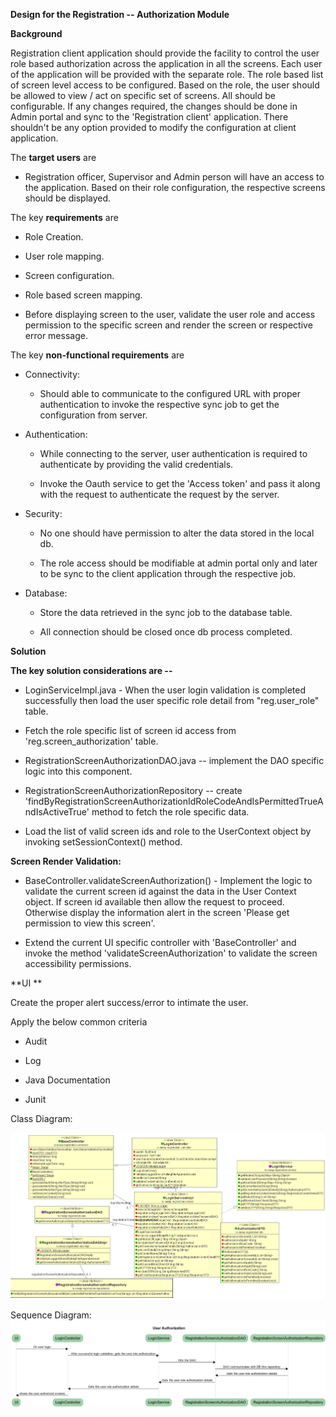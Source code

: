 **Design for the Registration -- Authorization Module**

**Background**

Registration client application should provide the facility to control
the user role based authorization across the application in all the
screens. Each user of the application will be provided with the separate
role. The role based list of screen level access to be configured. Based
on the role, the user should be allowed to view / act on specific set of
screens. All should be configurable. If any changes required, the
changes should be done in Admin portal and sync to the 'Registration
client' application. There shouldn't be any option provided to modify
the configuration at client application.

The **target users** are

-   Registration officer, Supervisor and Admin person will have an
    access to the application. Based on their role configuration, the
    respective screens should be displayed.

The key **requirements** are

-   Role Creation.

-   User role mapping.

-   Screen configuration.

-   Role based screen mapping.

-   Before displaying screen to the user, validate the user role and
    access permission to the specific screen and render the screen or
    respective error message.

The key **non-functional requirements** are

-   Connectivity:

    -   Should able to communicate to the configured URL with proper
        authentication to invoke the respective sync job to get the
        configuration from server.

-   Authentication:

    -   While connecting to the server, user authentication is required
        to authenticate by providing the valid credentials.

    -   Invoke the Oauth service to get the 'Access token' and pass it
        along with the request to authenticate the request by the
        server.

-   Security:

    -   No one should have permission to alter the data stored in the
        local db.

    -   The role access should be modifiable at admin portal only and
        later to be sync to the client application through the
        respective job.

-   Database:

    -   Store the data retrieved in the sync job to the database table.

    -   All connection should be closed once db process completed.

**Solution**

**The key solution considerations are --**

-   LoginServiceImpl.java - When the user login validation is completed
    successfully then load the user specific role detail from
    "reg.user\_role" table.

-   Fetch the role specific list of screen id access from
    'reg.screen\_authorization' table.

-   RegistrationScreenAuthorizationDAO.java -- implement the DAO
    specific logic into this component.

-   RegistrationScreenAuthorizationRepository -- create
    'findByRegistrationScreenAuthorizationIdRoleCodeAndIsPermittedTrueAndIsActiveTrue'
    method to fetch the role specific data.

-   Load the list of valid screen ids and role to the UserContext object
    by invoking setSessionContext() method.

 **Screen Render Validation:**

-   BaseController.validateScreenAuthorization() - Implement the logic
    to validate the current screen id against the data in the User
    Context object. If screen id available then allow the request to
    proceed. Otherwise display the information alert in the screen
    'Please get permission to view this screen'.

-   Extend the current UI specific controller with 'BaseController' and
    invoke the method 'validateScreenAuthorization' to validate the
    screen accessibility permissions.

 **UI **

Create the proper alert success/error to intimate the user.

 Apply the below common criteria

-   Audit

-   Log

-   Java Documentation

-   Junit

Class Diagram:

![Registration Authorization Class Diagram](_images/_class_diagram/registration-authorization-classDiagram.png)

Sequence Diagram:
![Registration Authorization Sequence Diagram](_images/_sequence_diagram/registration-authorization-sequenceDiagram.png)
